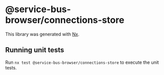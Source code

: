 # @service-bus-browser/connections-store

This library was generated with [Nx](https://nx.dev).

## Running unit tests

Run `nx test @service-bus-browser/connections-store` to execute the unit tests.
